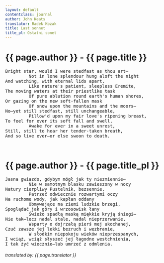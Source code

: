```yaml
---
layout: default
contentclass: journal
author: John Keats
translator: Radek Kozak
title: Last sonnet
title_pl: Ostatni sonet
---
```


<h1 class="poem-title">{{ page.author }} - {{ page.title }}</h1>

<pre class="poem">
Bright star, would I were stedfast as thou art—
         Not in lone splendour hung aloft the night
And watching, with eternal lids apart,
         Like nature's patient, sleepless Eremite,
The moving waters at their priestlike task
         Of pure ablution round earth's human shores,
Or gazing on the new soft-fallen mask
         Of snow upon the mountains and the moors—
No—yet still stedfast, still unchangeable,
         Pillow'd upon my fair love's ripening breast,
To feel for ever its soft fall and swell,
         Awake for ever in a sweet unrest,
Still, still to hear her tender-taken breath,
And so live ever—or else swoon to death.
</pre>
<br/>
<h1 id="pl" class="poem-title">{{ page.author }} - {{ page.title_pl }}</h1>
<pre class="poem">
Jasna gwiazdo, gdybym mógł jak ty niezmiennie—
         Nie w samotnym blasku zawieszony w nocy
Natury cierpliwy Pustelnik, bezsennie,
         Patrzeć odwiecznie rozwartymi oczy
Na ruchome wody, jak kapłan oddany
         Obmywające na ziemi ludzkie brzegi,
Spoglądać jak góry i wrzosowisk łany
         Świeżo spadłą maską miękkie kryją śniegi—
Nie tak—lecz nadal stale, nadal nieprzerwanie,
         Wsparty o dojrzałą pierś mej ukochanej,
Czuć zawsze jej lekki bezruch i wezbranie,
         W słodkim niepokoju wieków nieprzespanych,
I wciąż, wciąż słyszeć jej łagodne westchnienia,
I tak żyć wiecznie—lub umrzeć z odmlenia.
</pre>
<h6 class="poem">translated by: {{ page.translator }}</h6>
